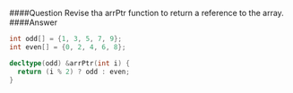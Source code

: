 ####Question
Revise tha arrPtr function to return a reference to the array.
####Answer  
```cpp
int odd[] = {1, 3, 5, 7, 9};
int even[] = {0, 2, 4, 6, 8};

decltype(odd) &arrPtr(int i) {
  return (i % 2) ? odd : even;
}
```
